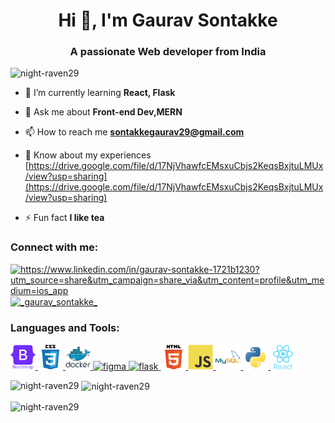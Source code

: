 <h1 align="center">Hi 👋, I'm Gaurav Sontakke</h1>
<h3 align="center">A passionate Web developer from India</h3>

<p align="left"> <img src="https://komarev.com/ghpvc/?username=night-raven29&label=Profile%20views&color=0e75b6&style=flat" alt="night-raven29" /> </p>

- 🌱 I’m currently learning **React, Flask**

- 💬 Ask me about **Front-end Dev,MERN**

- 📫 How to reach me **sontakkegaurav29@gmail.com**

- 📄 Know about my experiences [https://drive.google.com/file/d/17NjVhawfcEMsxuCbjs2KeqsBxjtuLMUx/view?usp=sharing](https://drive.google.com/file/d/17NjVhawfcEMsxuCbjs2KeqsBxjtuLMUx/view?usp=sharing)

- ⚡ Fun fact **I like tea**

<h3 align="left">Connect with me:</h3>
<p align="left">
<a href="https://linkedin.com/in/https://www.linkedin.com/in/gaurav-sontakke-1721b1230?utm_source=share&utm_campaign=share_via&utm_content=profile&utm_medium=ios_app" target="blank"><img align="center" src="https://raw.githubusercontent.com/rahuldkjain/github-profile-readme-generator/master/src/images/icons/Social/linked-in-alt.svg" alt="https://www.linkedin.com/in/gaurav-sontakke-1721b1230?utm_source=share&utm_campaign=share_via&utm_content=profile&utm_medium=ios_app" height="30" width="40" /></a>
<a href="https://instagram.com/_gaurav_sontakke_" target="blank"><img align="center" src="https://raw.githubusercontent.com/rahuldkjain/github-profile-readme-generator/master/src/images/icons/Social/instagram.svg" alt="_gaurav_sontakke_" height="30" width="40" /></a>
</p>

<h3 align="left">Languages and Tools:</h3>
<p align="left"> <a href="https://getbootstrap.com" target="_blank" rel="noreferrer"> <img src="https://raw.githubusercontent.com/devicons/devicon/master/icons/bootstrap/bootstrap-plain-wordmark.svg" alt="bootstrap" width="40" height="40"/> </a> <a href="https://www.w3schools.com/css/" target="_blank" rel="noreferrer"> <img src="https://raw.githubusercontent.com/devicons/devicon/master/icons/css3/css3-original-wordmark.svg" alt="css3" width="40" height="40"/> </a> <a href="https://www.docker.com/" target="_blank" rel="noreferrer"> <img src="https://raw.githubusercontent.com/devicons/devicon/master/icons/docker/docker-original-wordmark.svg" alt="docker" width="40" height="40"/> </a> <a href="https://www.figma.com/" target="_blank" rel="noreferrer"> <img src="https://www.vectorlogo.zone/logos/figma/figma-icon.svg" alt="figma" width="40" height="40"/> </a> <a href="https://flask.palletsprojects.com/" target="_blank" rel="noreferrer"> <img src="https://www.vectorlogo.zone/logos/pocoo_flask/pocoo_flask-icon.svg" alt="flask" width="40" height="40"/> </a> <a href="https://www.w3.org/html/" target="_blank" rel="noreferrer"> <img src="https://raw.githubusercontent.com/devicons/devicon/master/icons/html5/html5-original-wordmark.svg" alt="html5" width="40" height="40"/> </a> <a href="https://developer.mozilla.org/en-US/docs/Web/JavaScript" target="_blank" rel="noreferrer"> <img src="https://raw.githubusercontent.com/devicons/devicon/master/icons/javascript/javascript-original.svg" alt="javascript" width="40" height="40"/> </a> <a href="https://www.mysql.com/" target="_blank" rel="noreferrer"> <img src="https://raw.githubusercontent.com/devicons/devicon/master/icons/mysql/mysql-original-wordmark.svg" alt="mysql" width="40" height="40"/> </a> <a href="https://www.python.org" target="_blank" rel="noreferrer"> <img src="https://raw.githubusercontent.com/devicons/devicon/master/icons/python/python-original.svg" alt="python" width="40" height="40"/> </a> <a href="https://reactjs.org/" target="_blank" rel="noreferrer"> <img src="https://raw.githubusercontent.com/devicons/devicon/master/icons/react/react-original-wordmark.svg" alt="react" width="40" height="40"/> </a> </p>

<p><img align="left" src="https://github-readme-stats.vercel.app/api/top-langs?username=night-raven29&show_icons=true&locale=en&layout=compact" alt="night-raven29" /></p>

<p>&nbsp;<img align="center" src="https://github-readme-stats.vercel.app/api?username=night-raven29&show_icons=true&locale=en" alt="night-raven29" /></p>

<p><img align="center" src="https://github-readme-streak-stats.herokuapp.com/?user=night-raven29&" alt="night-raven29" /></p>
